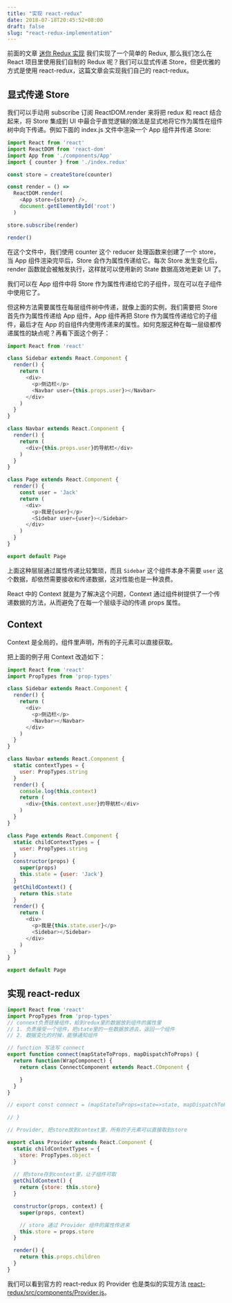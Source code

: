 ```yaml
---
title: "实现 react-redux"
date: 2018-07-18T20:45:52+08:00
draft: false
slug: "react-redux-implementation"
---
```


前面的文章 [迷你 Redux 实现](ijs.me/2018/07/14/mini-redux-implemention/) 我们实现了一个简单的 Redux, 那么我们怎么在 React 项目里使用我们自制的 Redux 呢？我们可以显式传递 Store，但更优雅的方式是使用 react-redux，这篇文章会实现我们自己的 react-redux。

## 显式传递 Store

我们可以手动用 subscribe 订阅 ReactDOM.render 来将把 redux 和 react 结合起来，将 Store 集成到 UI 中最合乎直觉逻辑的做法是显式地将它作为属性在组件树中向下传递。例如下面的 index.js 文件中渲染一个 App 组件并传递 Store:

```js
import React from 'react'
import ReactDOM from 'react-dom'
import App from './components/App'
import { counter } from './index.redux'

const store = createStore(counter)

const render = () => 
  ReactDOM.render(
    <App store={store} />,
    document.getElementById('root')
  )

store.subscribe(render)

render()
```

在这个文件中，我们使用 counter 这个 reducer 处理函数来创建了一个 store，当 App 组件渲染完毕后，Store 会作为属性传递给它。每次 Store 发生变化后，render 函数就会被触发执行，这样就可以使用新的 State 数据高效地更新 UI 了。

我们可以在 App 组件中将 Store 作为属性传递给它的子组件，现在可以在子组件中使用它了。

但这种方法需要属性在每层组件树中传递，就像上面的实例，我们需要把 Store 首先作为属性传递给 App 组件，App 组件再把 Store 作为属性传递给它的子组件，最后才在 App 的自组件内使用传递来的属性。如何克服这种在每一层级都传递属性的缺点呢？再看下面这个例子：

```js
import React from 'react'

class Sidebar extends React.Component {
  render() {
    return (
      <div>
        <p>侧边栏</p>
        <Navbar user={this.props.user}></Navbar>
      </div>
    )
  }
}

class Navbar extends React.Component {
  render() {
    return (
      <div>{this.props.user}的导航栏</div>
    )
  }
}

class Page extends React.Component {
  render() {
    const user = 'Jack'
    return (
      <div>
        <p>我是{user}</p>
        <Sidebar user={user}></Sidebar>
      </div>
    )
  }
}

export default Page
```

上面这种层层通过属性传递比较繁琐，而且 `Sidebar` 这个组件本身不需要 `user` 这个数据，却依然需要接收和传递数据，这对性能也是一种浪费。

React 中的 Context 就是为了解决这个问题，Context 通过组件树提供了一个传递数据的方法，从而避免了在每一个层级手动的传递 props 属性。

## Context

Context 是全局的，组件里声明，所有的子元素可以直接获取。

把上面的例子用 Context 改造如下：

```js
import React from 'react'
import PropTypes from 'prop-types'

class Sidebar extends React.Component {
  render() {
    return (
      <div>
        <p>侧边栏</p>
        <Navbar></Navbar>
      </div>
    )
  }
}

class Navbar extends React.Component {
  static contextTypes = {
    user: PropTypes.string
  }
  render() {
    console.log(this.context)
    return (
      <div>{this.context.user}的导航栏</div>
    )
  }
}

class Page extends React.Component {
  static childContextTypes = {
    user: PropTypes.string
  }
  constructor(props) {
    super(props)
    this.state = {user: 'Jack'}
  }
  getChildContext() {
    return this.state
  }
  render() {
    return (
      <div>
        <p>我是{this.state.user}</p>
        <Sidebar></Sidebar>
      </div>
    )
  }
}

export default Page
```

## 实现 react-redux

```js
import React from 'react'
import PropTypes from 'prop-types'
// connext负责链接组件，給到redux里的数据放到组件的属性里
// 1. 负责接受一个组件，把state里的一些数据放进去，返回一个组件
// 2. 数据变化的时候，能够通知组件

// function 写法写 connect
export function connect(mapStateToProps, mapDispatchToProps) {
  return function(WrapComponect) {
    return class ConnectComponent extends React.COmponent {

    }
  }
}

// export const connect = (mapStateToProps=state=>state, mapDispatchToProps={}) => {

// }

// Provider, 把store放到context里，所有的子元素可以直接取到store

export class Provider extends React.Component {
  static childContextTypes = {
    store: PropTypes.object
  }
  
  // 把store存到context里，让子组件可取
  getChildContext() {
    return {store: this.store}
  }

  constructor(props, context) {
    super(props, context)

    // store 通过 Provider 组件的属性传进来
    this.store = props.store
  }

  render() {
    return this.props.children
  }
}
```

我们可以看到官方的 react-redux 的 Provider 也是类似的实现方法 [react-redux/src/components/Provider.js](https://github.com/reduxjs/react-redux/blob/master/src/components/Provider.js)。